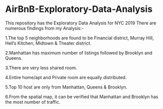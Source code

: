 # AirBnB-Exploratory-Data-Analysis
This repository has the Exploratory Data Analysis for NYC 2019
There are numerous findings from my Analysis:-

1.The top 5 neighborhoods are found to be Financial district, Murray Hill, Hell’s Kitchen, Midtown & Theater district.

2.Manhattan has maximum number of listings followed by Brooklyn and Queens.

3.There are very less shared room.

4.Entire home/apt and Private room are equally distributed.

5.Top 10 host are only from Manhattan, Queens & Brooklyn.

6.From the spatial map, it can be verified that Manhattan  and Brooklyn has the most number of traffic.
